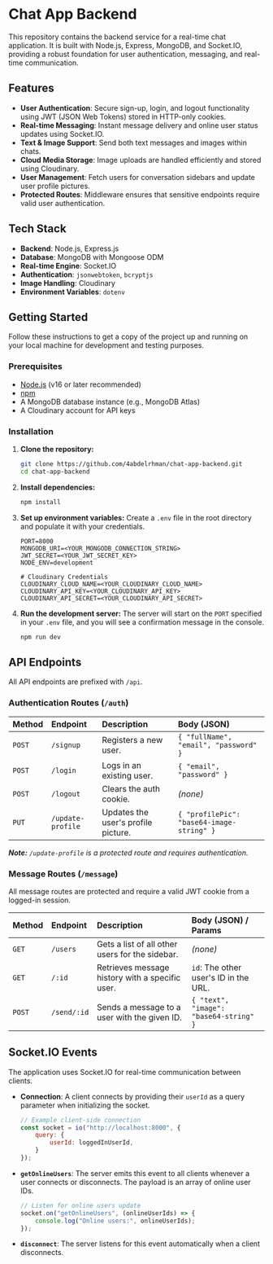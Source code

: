 # Chat App Backend
This repository contains the backend service for a real-time chat application. It is built with Node.js, Express, MongoDB, and Socket.IO, providing a robust foundation for user authentication, messaging, and real-time communication.

## Features

-   **User Authentication**: Secure sign-up, login, and logout functionality using JWT (JSON Web Tokens) stored in HTTP-only cookies.
-   **Real-time Messaging**: Instant message delivery and online user status updates using Socket.IO.
-   **Text & Image Support**: Send both text messages and images within chats.
-   **Cloud Media Storage**: Image uploads are handled efficiently and stored using Cloudinary.
-   **User Management**: Fetch users for conversation sidebars and update user profile pictures.
-   **Protected Routes**: Middleware ensures that sensitive endpoints require valid user authentication.

## Tech Stack

-   **Backend**: Node.js, Express.js
-   **Database**: MongoDB with Mongoose ODM
-   **Real-time Engine**: Socket.IO
-   **Authentication**: `jsonwebtoken`, `bcryptjs`
-   **Image Handling**: Cloudinary
-   **Environment Variables**: `dotenv`

## Getting Started

Follow these instructions to get a copy of the project up and running on your local machine for development and testing purposes.

### Prerequisites

-   [Node.js](https://nodejs.org/) (v16 or later recommended)
-   [npm](https://www.npmjs.com/)
-   A MongoDB database instance (e.g., MongoDB Atlas)
-   A Cloudinary account for API keys

### Installation

1.  **Clone the repository:**
    ```sh
    git clone https://github.com/4abdelrhman/chat-app-backend.git
    cd chat-app-backend
    ```

2.  **Install dependencies:**
    ```sh
    npm install
    ```

3.  **Set up environment variables:**
    Create a `.env` file in the root directory and populate it with your credentials.

    ```env
    PORT=8000
    MONGODB_URI=<YOUR_MONGODB_CONNECTION_STRING>
    JWT_SECRET=<YOUR_JWT_SECRET_KEY>
    NODE_ENV=development

    # Cloudinary Credentials
    CLOUDINARY_CLOUD_NAME=<YOUR_CLOUDINARY_CLOUD_NAME>
    CLOUDINARY_API_KEY=<YOUR_CLOUDINARY_API_KEY>
    CLOUDINARY_API_SECRET=<YOUR_CLOUDINARY_API_SECRET>
    ```

4.  **Run the development server:**
    The server will start on the `PORT` specified in your `.env` file, and you will see a confirmation message in the console.
    ```sh
    npm run dev
    ```

## API Endpoints

All API endpoints are prefixed with `/api`.

### Authentication Routes (`/auth`)

| Method | Endpoint          | Description                        | Body (JSON)                                |
| :----- | :---------------- | :--------------------------------- | :----------------------------------------- |
| `POST` | `/signup`         | Registers a new user.              | `{ "fullName", "email", "password" }`      |
| `POST` | `/login`          | Logs in an existing user.          | `{ "email", "password" }`                  |
| `POST` | `/logout`         | Clears the auth cookie.            | _(none)_                                   |
| `PUT`  | `/update-profile` | Updates the user's profile picture.| `{ "profilePic": "base64-image-string" }`  |

_**Note:** `/update-profile` is a protected route and requires authentication._

### Message Routes (`/message`)

All message routes are protected and require a valid JWT cookie from a logged-in session.

| Method | Endpoint     | Description                                     | Body (JSON) / Params                            |
| :----- | :----------- | :---------------------------------------------- | :---------------------------------------------- |
| `GET`  | `/users`     | Gets a list of all other users for the sidebar. | _(none)_                                        |
| `GET`  | `/:id`       | Retrieves message history with a specific user. | `id`: The other user's ID in the URL.           |
| `POST` | `/send/:id`  | Sends a message to a user with the given ID.    | `{ "text", "image": "base64-string" }`          |

## Socket.IO Events

The application uses Socket.IO for real-time communication between clients.

-   **Connection**: A client connects by providing their `userId` as a query parameter when initializing the socket.
    ```javascript
    // Example client-side connection
    const socket = io("http://localhost:8000", {
        query: {
            userId: loggedInUserId,
        }
    });
    ```
-   **`getOnlineUsers`**: The server emits this event to all clients whenever a user connects or disconnects. The payload is an array of online user IDs.
    ```javascript
    // Listen for online users update
    socket.on("getOnlineUsers", (onlineUserIds) => {
        console.log("Online users:", onlineUserIds);
    });
    ```
-   **`disconnect`**: The server listens for this event automatically when a client disconnects.
